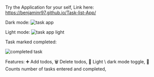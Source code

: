 Try the Application for your self, Link here: https://benjaminr97.github.io/Task-list-App/

Dark mode:
![task app](https://user-images.githubusercontent.com/94325660/206516530-675627ee-5bb2-4809-84ce-9085d5d6bd6d.PNG)

Light mode:
![task app light](https://user-images.githubusercontent.com/94325660/206516621-5ed4272a-7bdf-45fc-bd8b-d3f7c5d04992.PNG)

Task marked completed:

![completed task](https://user-images.githubusercontent.com/94325660/206516659-799157aa-794d-409f-aa60-0dc9847d5460.PNG)


Features:
➕ Add todos,
🗑️ Delete todos,
🌙 Light \ dark mode toggle,
🧮 Counts number of tasks entered and completed,
